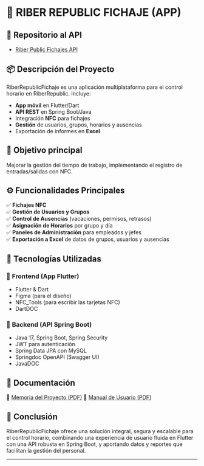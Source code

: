 # 🚀 **RIBER REPUBLIC FICHAJE (APP)**

## 🔗 Repositorio al API
- [Riber Public Fichajes API](https://github.com/adree3/RiberPublicFichajeApi)

## 📦 **Descripción del Proyecto**  
RiberRepublicFichaje es una aplicación multiplataforma para el control horario en RiberRepublic. Incluye:

- **App móvil** en Flutter/Dart  
- **API REST** en Spring Boot/Java  
- Integración **NFC** para fichajes
- **Gestión** de usuarios, grupos, horarios y ausencias  
- Exportación de informes en **Excel**  

## 🎯 **Objetivo principal**  
Mejorar la gestión del tiempo de trabajo, implementando el registro de entradas/salidas con NFC.

## ⚙️ **Funcionalidades Principales**  
✅ **Fichajes NFC**  
✅ **Gestión de Usuarios y Grupos**  
✅ **Control de Ausencias** (vacaciones, permisos, retrasos)  
✅ **Asignación de Horarios** por grupo y día  
✅ **Paneles de Administración** para empleados y jefes  
✅ **Exportación a Excel** de datos de grupos, usuarios y ausencias  

## 🧱 **Tecnologías Utilizadas**  
### 🔹 **Frontend (App Flutter)**  
- Flutter & Dart
- Figma (para el diseño)
- NFC_Tools (para escribir las tarjetas NFC)
- DartDOC

### 🔹 **Backend (API Spring Boot)**  
- Java 17, Spring Boot, Spring Security  
- JWT para autenticación  
- Spring Data JPA con MySQL  
- Springdoc OpenAPI (Swagger UI)
- JavaDOC

## 🔗 **Documentación**  
📄 [Memoria del Proyecto (PDF)](Alonso_Perez_Adrian_Memoria_ProyectoFinal_DAM25.pdf)
📖 [Manual de Usuario (PDF)](Alonso_Perez_Adrian_Manual_ProyectoFinal_DAM25.pdf)

## 📌 **Conclusión**  
RiberRepublicFichaje ofrece una solución integral, segura y escalable para el control horario, combinando una experiencia de usuario fluida en Flutter con una API robusta en Spring Boot, y aportando datos y reportes que facilitan la gestión del personal.

---
